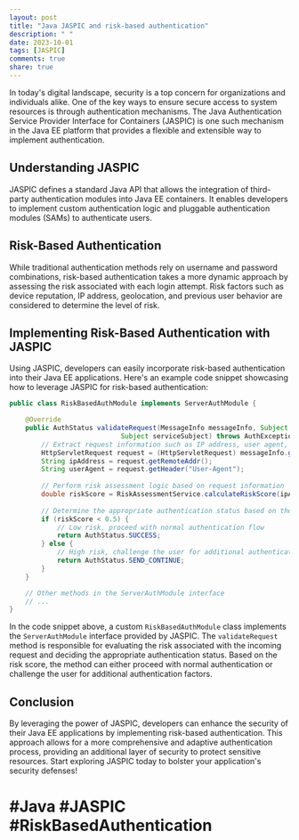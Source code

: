 ```yaml
---
layout: post
title: "Java JASPIC and risk-based authentication"
description: " "
date: 2023-10-01
tags: [JASPIC]
comments: true
share: true
---
```


In today's digital landscape, security is a top concern for organizations and individuals alike. One of the key ways to ensure secure access to system resources is through authentication mechanisms. The Java Authentication Service Provider Interface for Containers (JASPIC) is one such mechanism in the Java EE platform that provides a flexible and extensible way to implement authentication.

## Understanding JASPIC

JASPIC defines a standard Java API that allows the integration of third-party authentication modules into Java EE containers. It enables developers to implement custom authentication logic and pluggable authentication modules (SAMs) to authenticate users.

## Risk-Based Authentication

While traditional authentication methods rely on username and password combinations, risk-based authentication takes a more dynamic approach by assessing the risk associated with each login attempt. Risk factors such as device reputation, IP address, geolocation, and previous user behavior are considered to determine the level of risk.

## Implementing Risk-Based Authentication with JASPIC

Using JASPIC, developers can easily incorporate risk-based authentication into their Java EE applications. Here's an example code snippet showcasing how to leverage JASPIC for risk-based authentication:

```java
public class RiskBasedAuthModule implements ServerAuthModule {

    @Override
    public AuthStatus validateRequest(MessageInfo messageInfo, Subject clientSubject,
                            Subject serviceSubject) throws AuthException {
        // Extract request information such as IP address, user agent, etc.
        HttpServletRequest request = (HttpServletRequest) messageInfo.getRequestMessage();
        String ipAddress = request.getRemoteAddr();
        String userAgent = request.getHeader("User-Agent");
        
        // Perform risk assessment logic based on request information
        double riskScore = RiskAssessmentService.calculateRiskScore(ipAddress, userAgent);
        
        // Determine the appropriate authentication status based on the risk score
        if (riskScore < 0.5) {
            // Low risk, proceed with normal authentication flow
            return AuthStatus.SUCCESS;
        } else {
            // High risk, challenge the user for additional authentication factors
            return AuthStatus.SEND_CONTINUE;
        }
    }

    // Other methods in the ServerAuthModule interface
    // ...
}
```

In the code snippet above, a custom `RiskBasedAuthModule` class implements the `ServerAuthModule` interface provided by JASPIC. The `validateRequest` method is responsible for evaluating the risk associated with the incoming request and deciding the appropriate authentication status. Based on the risk score, the method can either proceed with normal authentication or challenge the user for additional authentication factors.

## Conclusion

By leveraging the power of JASPIC, developers can enhance the security of their Java EE applications by implementing risk-based authentication. This approach allows for a more comprehensive and adaptive authentication process, providing an additional layer of security to protect sensitive resources. Start exploring JASPIC today to bolster your application's security defenses!

# #Java #JASPIC #RiskBasedAuthentication